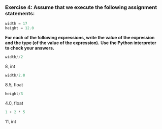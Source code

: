 ### Exercise 4: Assume that we execute the following assignment statements:
```python
width = 17
height = 12.0
```
**For each of the following expressions, write the value of the expression and the type (of the value of the expression).**
**Use the Python interpreter to check your answers.**
```python
width//2
```
8, int
```python
width/2.0
```
8.5, float
```python
height/3
```
4.0, float
```python
1 + 2 * 5
```
11, int

